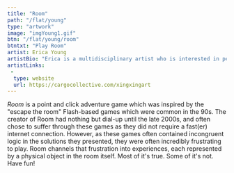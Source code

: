 ```yaml
---
title: "Room"
path: "/flat/young"
type: "artwork"
image: "imgYoung1.gif"
btn: "/flat/young/room"
btntxt: "Play Room"
artist: Erica Young
artistBio: "Erica is a multidisciplinary artist who is interested in perception, passionate about accessibility, and has the unique ability to sleep anywhere, at anytime."
artistLinks:
 -
  type: website
  url: https://cargocollective.com/xingxingart
---
```



*Room* is a point and click adventure game which was inspired by the "escape the room" Flash-based games which were common in the 90s. The creator of Room had nothing but dial-up until the late 2000s, and often chose to suffer through these games as they did not require a fast(er) internet connection. However, as these games often contained incongruent logic in the solutions they presented, they were often incredibly frustrating to play. Room channels that frustration into experiences, each represented by a physical object in the room itself. Most of it's true. Some of it's not. Have fun!

